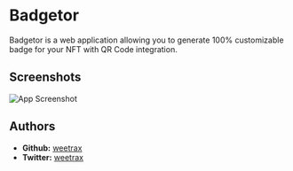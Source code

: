 
# Badgetor

Badgetor is a web application allowing you to generate 100% customizable badge for your NFT with QR Code integration.


## Screenshots

![App Screenshot](https://badgetor.com/assets/img/hero.gif)


## Authors

- **Github:** [weetrax](https://github.com/weetrax/)
- **Twitter:** [weetrax](https://twitter.com/weetrax)

